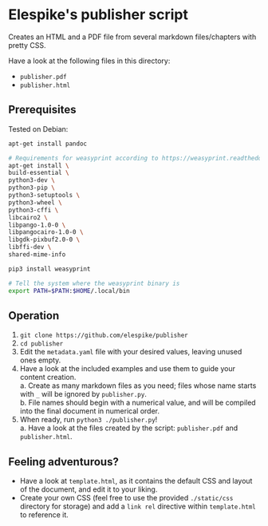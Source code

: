 # Elespike's publisher script

Creates an HTML and a PDF file from several markdown files/chapters with pretty CSS.

Have a look at the following files in this directory:
- `publisher.pdf`
- `publisher.html`

## Prerequisites

Tested on Debian:
```bash
apt-get install pandoc

# Requirements for weasyprint according to https://weasyprint.readthedocs.io/en/latest/install.html#linux
apt-get install \
build-essential \
python3-dev \
python3-pip \
python3-setuptools \
python3-wheel \
python3-cffi \
libcairo2 \
libpango-1.0-0 \
libpangocairo-1.0-0 \
libgdk-pixbuf2.0-0 \
libffi-dev \
shared-mime-info

pip3 install weasyprint

# Tell the system where the weasyprint binary is
export PATH=$PATH:$HOME/.local/bin
```

## Operation

1. `git clone https://github.com/elespike/publisher`
2. `cd publisher`
3. Edit the `metadata.yaml` file with your desired values, leaving unused ones empty.
4. Have a look at the included examples and use them to guide your content creation.  
  a. Create as many markdown files as you need; files whose name starts with `_` will be ignored by `publisher.py`.  
  b. File names should begin with a numerical value, and will be compiled into the final document in numerical order.
5. When ready, run `python3 ./publisher.py`!  
  a. Have a look at the files created by the script: `publisher.pdf` and `publisher.html`.

## Feeling adventurous?

- Have a look at `template.html`, as it contains the default CSS and layout of the document, and edit it to your liking.
- Create your own CSS (feel free to use the provided `./static/css` directory for storage) and add a `link rel` directive within `template.html` to reference it.

